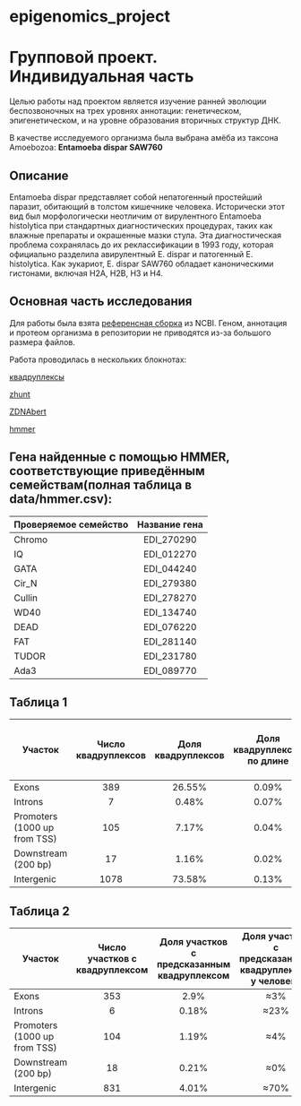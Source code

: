# epigenomics_project
# Групповой проект. Индивидуальная часть
Целью работы над проектом является изучение ранней эволюции беспозвоночных на трех уровнях аннотации: генетическом, эпигенетическом, и на уровне образования вторичных структур ДНК.

В качестве исследуемого организма была выбрана амёба из таксона Amoebozoa: **Entamoeba dispar SAW760**
## Описание
Entamoeba dispar представляет собой непатогенный простейший паразит, обитающий в толстом кишечнике человека. Исторически этот вид был морфологически неотличим от вирулентного Entamoeba histolytica при стандартных диагностических процедурах, таких как влажные препараты и окрашенные мазки стула. Эта диагностическая проблема сохранялась до их реклассификации в 1993 году, которая официально разделила авирулентный E. dispar и патогенный E. histolytica. Как эукариот, E. dispar SAW760 обладает каноническими гистонами, включая H2A, H2B, H3 и H4.
## Основная часть исследования
Для работы была взята [референсная сборка](https://www.ncbi.nlm.nih.gov/datasets/genome/GCF_000209125.1/) из NCBI. 
Геном, аннотация и протеом организма в репозитории не приводятся из-за большого размера файлов.

Работа проводилась в нескольких блокнотах:

[квадруплексы](https://colab.research.google.com/drive/1cpNg7JIM5sLoEpAYIzmitFtBtEb7XJ0Q?usp=sharing)

[zhunt](https://colab.research.google.com/drive/103VHRFxldHKaf8yBwdeoOHZis4C5PU49?usp=sharing)

[ZDNAbert](https://colab.research.google.com/drive/118Q4i7p5m5FJL1jIN2PFrjxFFsMu5XCx?usp=sharing)

[hmmer](https://colab.research.google.com/drive/1NMo3VpEzWhw-y2pgcrpS1iPQGqdh7mWX?usp=sharing)

## Гена найденные с помощью HMMER, соответствующие приведённым семействам(полная таблица в data/hmmer.csv):

|Проверяемое семейство|Название гена|
|:------|:--:|
| Chromo | EDI_270290  |
| IQ | EDI_012270 | 
| GATA  | EDI_044240 |
| Cir_N | EDI_279380 |
| Cullin | EDI_278270 |
| WD40 | EDI_134740 |
| DEAD | EDI_076220 |
| FAT  | EDI_281140 |
| TUDOR | EDI_231780 |
| Ada3 | EDI_089770 |

## Таблица 1

|Участок |Число квадруплексов|Доля квадруплексов|Доля квадруплексов по длине |Число предсказаний Z-hunt|Доля предсказаний Z-hunt| Доля Z-ДНК по длине|Число предсказаний ZDNAbert|Доля предсказаний ZDNAbert|Доля предсказаний ZDNAbert по длине |
|------|:--:|:--:|:--:|:--:|:--:|:--:|:--:|:--:|:--:|
|Exons                        | 389 | 26.55% | 0.09% | 89 | 14.35% | 0.02% | 19 | 4.74% | 0.003% |
|Introns                      | 7 | 0.48% | 0.07% | 1 | 0.16% | 0.01% | 1 | 0.25% | 0.008% |
|Promoters (1000 up from TSS) | 105 | 7.17% | 0.04% | 28 | 4.52% | 0.01% | 11 | 2.74% | 0.003% |
|Downstream (200 bp)          | 17 | 1.16% | 0.02% | 6 | 0.97% | 0.01% | 6 | 1.5% | 0.005% |
|Intergenic                   | 1078 | 73.58% | 0.13% | 532 | 85.81% | 0.08% | 382 | 95.26% | 0.028% |

## Таблица 2
|Участок |Число участков с квадруплексом|Доля участков с предсказанным квадруплексом|Доля участков с предсказанным квадруплексом у человека |Число участков предсказаний Z-hunt|Доля участков с предсказанным Z-hunt|Доля участков с предсказанным Z-hunt у человека |Число участков предсказаний ZDNAbert|Доля участков с предсказанным ZDNAbert| Доля участков с предсказанным ZDNAbert у человека|
|------|:--:|:--:|:--:|:--:|:--:|:--:|:--:|:--:|:--:|
|Exons                        | 353 | 2.9% | ≈3% | 76 | 0.62% | 14.9%| 12 | 0.1% |≈10% |
|Introns                      | 6 | 0.18% | ≈23% | 1 | 0.03% |47.1% | 1 | 0.03% | ≈30%|
|Promoters (1000 up from TSS) | 104 | 1.19% | ≈4% | 28 | 0.32% | 35%| 10 | 0.11% |  ≈30% |
|Downstream (200 bp)          | 18 | 0.21% | ≈0% | 6 | 0.07% | 3% | 6 | 0.07% | ≈0% |
|Intergenic                   | 831 | 4.01% | ≈70% | 495 | 2.39% | 0%| 356 | 1.72% |≈30% |
